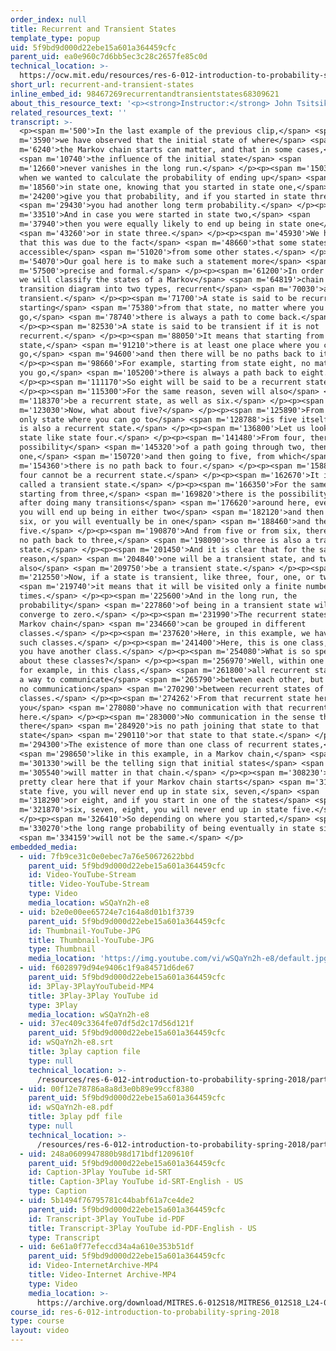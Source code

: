```yaml
---
order_index: null
title: Recurrent and Transient States
template_type: popup
uid: 5f9bd9d000d22ebe15a601a364459cfc
parent_uid: ea0e960c7d6bb5ec3c28c2657fe85c0d
technical_location: >-
  https://ocw.mit.edu/resources/res-6-012-introduction-to-probability-spring-2018/part-iii-random-processes/recurrent-and-transient-states
short_url: recurrent-and-transient-states
inline_embed_id: 98467269recurrentandtransientstates68309621
about_this_resource_text: '<p><strong>Instructor:</strong> John Tsitsiklis</p>'
related_resources_text: ''
transcript: >-
  <p><span m='500'>In the last example of the previous clip,</span> <span
  m='3590'>we have observed that the initial state of where</span> <span
  m='6240'>the Markov chain starts can matter, and that in some cases,</span>
  <span m='10740'>the influence of the initial state</span> <span
  m='12660'>never vanishes in the long run.</span> </p><p><span m='15030'>So
  when we wanted to calculate the probability of ending up</span> <span
  m='18560'>in state one, knowing that you started in state one,</span> <span
  m='24200'>give you that probability, and if you started in state three,</span>
  <span m='29430'>you had another long term probability.</span> </p><p><span
  m='33510'>And in case you were started in state two,</span> <span
  m='37940'>then you were equally likely to end up being in state one</span>
  <span m='43260'>or in state three.</span> </p><p><span m='45930'>We have said
  that this was due to the fact</span> <span m='48660'>that some states are not
  accessible</span> <span m='51020'>from some other states.</span> </p><p><span
  m='54070'>Our goal here is to make such a statement more</span> <span
  m='57500'>precise and formal.</span> </p><p><span m='61200'>In order to do so,
  we will classify the states of a Markov</span> <span m='64819'>chain in a
  transition diagram into two types, recurrent</span> <span m='70030'>and
  transient.</span> </p><p><span m='71700'>A state is said to be recurrent if
  starting</span> <span m='75380'>from that state, no matter where you
  go,</span> <span m='78740'>there is always a path to come back.</span>
  </p><p><span m='82530'>A state is said to be transient if it is not
  recurrent.</span> </p><p><span m='88050'>It means that starting from that
  state,</span> <span m='91210'>there is at least one place where you can
  go,</span> <span m='94600'>and then there will be no paths back to it.</span>
  </p><p><span m='98660'>For example, starting from state eight, no matter where
  you go,</span> <span m='105200'>there is always a path back to eight.</span>
  </p><p><span m='111170'>So eight will be said to be a recurrent state.</span>
  </p><p><span m='115300'>For the same reason, seven will also</span> <span
  m='118370'>be a recurrent state, as well as six.</span> </p><p><span
  m='123030'>Now, what about five?</span> </p><p><span m='125890'>From five, the
  only state where you can go to</span> <span m='128788'>is five itself, so five
  is also a recurrent state.</span> </p><p><span m='136800'>Let us look now at a
  state like state four.</span> </p><p><span m='141480'>From four, there is the
  possibility</span> <span m='145320'>of a path going through two, then
  one,</span> <span m='150720'>and then going to five, from which</span> <span
  m='154360'>there is no path back to four.</span> </p><p><span m='158870'>So
  four cannot be a recurrent state.</span> </p><p><span m='162670'>It is then
  called a transient state.</span> </p><p><span m='166350'>For the same reason,
  starting from three,</span> <span m='169820'>there is the possibility that
  after doing many transitions</span> <span m='176620'>around here, eventually,
  you will end up being in either two</span> <span m='182120'>and then go to
  six, or you will eventually be in one</span> <span m='188460'>and then go to
  five.</span> </p><p><span m='190870'>And from five or from six, there will be
  no path back to three,</span> <span m='198090'>so three is also a transient
  state.</span> </p><p><span m='201450'>And it is clear that for the same
  reason,</span> <span m='204840'>one will be a transient state, and two will
  also</span> <span m='209750'>be a transient state.</span> </p><p><span
  m='212550'>Now, if a state is transient, like three, four, one, or two,</span>
  <span m='219740'>it means that it will be visited only a finite number of
  times.</span> </p><p><span m='225600'>And in the long run, the
  probability</span> <span m='227860'>of being in a transient state will
  converge to zero.</span> </p><p><span m='231990'>The recurrent states of a
  Markov chain</span> <span m='234660'>can be grouped in different
  classes.</span> </p><p><span m='237620'>Here, in this example, we have two
  such classes.</span> </p><p><span m='241400'>Here, this is one class, and here
  you have another class.</span> </p><p><span m='254080'>What is so special
  about these classes?</span> </p><p><span m='256970'>Well, within one class,
  for example, in this class,</span> <span m='261800'>all recurrent states have
  a way to communicate</span> <span m='265790'>between each other, but there is
  no communication</span> <span m='270290'>between recurrent states of different
  classes.</span> </p><p><span m='274262'>From that recurrent state here,
  you</span> <span m='278080'>have no communication with that recurrent state
  here.</span> </p><p><span m='283000'>No communication in the sense that
  there</span> <span m='284920'>is no path joining that state to that
  state</span> <span m='290110'>or that state to that state.</span> </p><p><span
  m='294300'>The existence of more than one class of recurrent states,</span>
  <span m='298650'>like in this example, in a Markov chain,</span> <span
  m='301330'>will be the telling sign that initial states</span> <span
  m='305540'>will matter in that chain.</span> </p><p><span m='308230'>It's
  pretty clear here that if your Markov chain starts</span> <span m='312970'>in
  state five, you will never end up in state six, seven,</span> <span
  m='318290'>or eight, and if you start in one of the states</span> <span
  m='321870'>six, seven, eight, you will never end up in state five.</span>
  </p><p><span m='326410'>So depending on where you started,</span> <span
  m='330270'>the long range probability of being eventually in state six</span>
  <span m='334159'>will not be the same.</span> </p>
embedded_media:
  - uid: 7fb9ce31c0e0ebec7a76e50672622bbd
    parent_uid: 5f9bd9d000d22ebe15a601a364459cfc
    id: Video-YouTube-Stream
    title: Video-YouTube-Stream
    type: Video
    media_location: wSQaYn2h-e8
  - uid: b2e0e00ee65724e7c164a8d01b1f3739
    parent_uid: 5f9bd9d000d22ebe15a601a364459cfc
    id: Thumbnail-YouTube-JPG
    title: Thumbnail-YouTube-JPG
    type: Thumbnail
    media_location: 'https://img.youtube.com/vi/wSQaYn2h-e8/default.jpg'
  - uid: f6028979d94e9406c1f9a84571d6de67
    parent_uid: 5f9bd9d000d22ebe15a601a364459cfc
    id: 3Play-3PlayYouTubeid-MP4
    title: 3Play-3Play YouTube id
    type: 3Play
    media_location: wSQaYn2h-e8
  - uid: 37ec409c3364fe07df5d2c17d56d121f
    parent_uid: 5f9bd9d000d22ebe15a601a364459cfc
    id: wSQaYn2h-e8.srt
    title: 3play caption file
    type: null
    technical_location: >-
      /resources/res-6-012-introduction-to-probability-spring-2018/part-iii-random-processes/recurrent-and-transient-states/wSQaYn2h-e8.srt
  - uid: 00f12e78786a8a8d3e0b89e99ccf8380
    parent_uid: 5f9bd9d000d22ebe15a601a364459cfc
    id: wSQaYn2h-e8.pdf
    title: 3play pdf file
    type: null
    technical_location: >-
      /resources/res-6-012-introduction-to-probability-spring-2018/part-iii-random-processes/recurrent-and-transient-states/wSQaYn2h-e8.pdf
  - uid: 248a0609947880b98d171bdf1209610f
    parent_uid: 5f9bd9d000d22ebe15a601a364459cfc
    id: Caption-3Play YouTube id-SRT
    title: Caption-3Play YouTube id-SRT-English - US
    type: Caption
  - uid: 5b1494f76795781c44babf61a7ce4de2
    parent_uid: 5f9bd9d000d22ebe15a601a364459cfc
    id: Transcript-3Play YouTube id-PDF
    title: Transcript-3Play YouTube id-PDF-English - US
    type: Transcript
  - uid: 6e61a0f77efeccd34a4a610e353b51df
    parent_uid: 5f9bd9d000d22ebe15a601a364459cfc
    id: Video-InternetArchive-MP4
    title: Video-Internet Archive-MP4
    type: Video
    media_location: >-
      https://archive.org/download/MITRES.6-012S18/MITRES6_012S18_L24-08_300k.mp4
course_id: res-6-012-introduction-to-probability-spring-2018
type: course
layout: video
---
```

